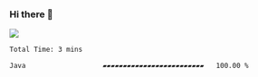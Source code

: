 ### Hi there 👋
![](https://komarev.com/ghpvc/?username=Wardiusz)
<!--START_SECTION:waka-->

```txt
Total Time: 3 mins

Java                   ▰▰▰▰▰▰▰▰▰▰▰▰▰▰▰▰▰▰▰▰▰▰▰▰▰   100.00 %
```

<!--END_SECTION:waka-->
